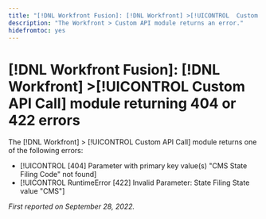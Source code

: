 ```yaml
---
title: "[!DNL Workfront Fusion]: [!DNL Workfront] >[!UICONTROL  Custom API Call] module returning 404 or 422 errors"
description: "The Workfront > Custom API module returns an error."
hidefromtoc: yes
---
```


# [!DNL Workfront Fusion]: [!DNL Workfront] >[!UICONTROL  Custom API Call] module returning 404 or 422 errors

The [!DNL Workfront] > [!UICONTROL Custom API Call] module returns one of the following errors:

* [!UICONTROL [404] Parameter with primary key value(s) "CMS State Filing Code" not found]
* [!UICONTROL RuntimeError [422] Invalid Parameter: State Filing State value "CMS"]

_First reported on September 28, 2022._

